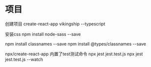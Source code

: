 
# 项目
创建项目
create-react-app vikingship --typescript

安装css
npm install node-sass --save

npm install classnames --save
npm install @types/classnames --save

npx/create-react-app 内置了test测试命令
npx jest jest.test.js
npx jest jest.test.js --watch
